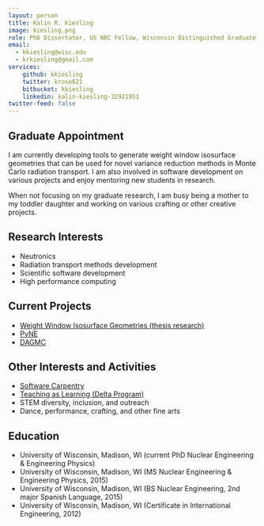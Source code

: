 ```yaml
---
layout: person
title: Kalin R. Kiesling
image: kiesling.png
role: PhD Dissertator, US NRC Fellow, Wisconsin Distinguished Graduate Fellow
email:
  - kkiesling@wisc.edu
  - krkiesling@gmail.com
services:
    github: kkiesling
    twitter: krose621
    bitbucket: kkiesling
    linkedin: kalin-kiesling-32921951
twitter-feed: false
---
```


## Graduate Appointment

I am currently developing tools to generate weight window isosurface
geometries that can be used for novel variance reduction methods in
Monte Carlo radiation transport. I am also involved in software
development on various projects and enjoy mentoring new students in research.

When not focusing on my graduate research, I am busy being a mother to my
toddler daughter and working on various crafting or other creative projects.


## Research Interests

 * Neutronics
 * Radiation transport methods development
 * Scientific software development
 * High performance computing

## Current Projects

 * [Weight Window Isosurface Geometries (thesis research)](https://github.com/CNERG/IsogeomGenerator)
 * [PyNE](https://pyne.io)
 * [DAGMC](https://svalinn.github.io/DAGMC)

## Other Interests and Activities

 * [Software Carpentry](https://software-carpentry.org/)
 * [Teaching as Learning (Delta Program)](https://delta.wisc.edu/)
 * STEM diversity, inclusion, and outreach
 * Dance, performance, crafting, and other fine arts

## Education

 * University of Wisconsin, Madison, WI (current PhD Nuclear Engineering & Engineering Physics)
 * University of Wisconsin, Madison, WI (MS Nuclear Engineering & Engineering Physics, 2015)
 * University of Wisconsin, Madison, WI (BS Nuclear Engineering, 2nd major Spanish Language, 2015)
 * University of Wisconsin, Madison, WI (Certificate in International Engineering, 2012)
